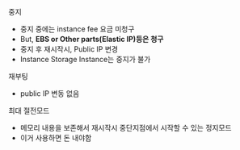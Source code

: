 중지

- 중지 중에는 instance fee 요금 미청구
- But, **EBS or Other parts(Elastic IP)등은 청구**
- 중지 후 재시작시, Public IP 변경
- Instance Storage Instance는 중지가 불가

재부팅
- public IP 변동 없음

최대 절전모드
- 메모리 내용을 보존해서 재시작시 중단지점에서 시작할 수 있는 정지모드
- 이거 사용하면 돈 내야함
